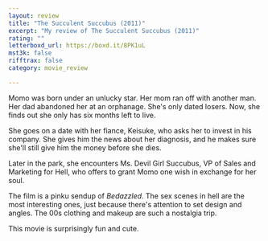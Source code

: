 ```yaml
---
layout: review
title: "The Succulent Succubus (2011)"
excerpt: "My review of The Succulent Succubus (2011)"
rating: ""
letterboxd_url: https://boxd.it/8PK1uL
mst3k: false
rifftrax: false
category: movie_review

---
```


Momo was born under an unlucky star. Her mom ran off with another man. Her dad abandoned her at an orphanage. She's only dated losers. Now, she finds out she only has six months left to live.

She goes on a date with her fiance, Keisuke, who asks her to invest in his company. She gives him the news about her diagnosis, and he makes sure she'll still give him the money before she dies.

Later in the park, she encounters Ms. Devil Girl Succubus, VP of Sales and Marketing for Hell, who offers to grant Momo one wish in exchange for her soul.

The film is a pinku sendup of <i>Bedazzled</i>. The sex scenes in hell are the most interesting ones, just because there's attention to set design and angles. The 00s clothing and makeup are such a nostalgia trip.

This movie is surprisingly fun and cute.